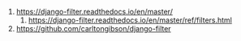 

1. https://django-filter.readthedocs.io/en/master/
    1. https://django-filter.readthedocs.io/en/master/ref/filters.html
2. https://github.com/carltongibson/django-filter